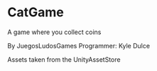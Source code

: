 # CatGame

A game where you collect coins 

By JuegosLudosGames
Programmer: Kyle Dulce

Assets taken from the UnityAssetStore
